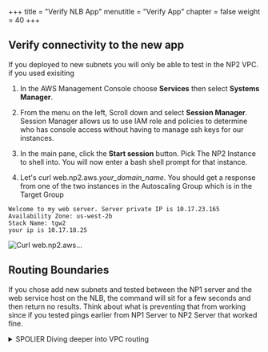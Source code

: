 +++
title = "Verify NLB App"
menutitle = "Verify App"
chapter = false
weight = 40
+++

## Verify connectivity to the new app
If you deployed to new subnets you will only be able to test in the NP2 VPC. if you used exisiting

1. In the AWS Management Console choose **Services** then select **Systems Manager**.

1. From the menu on the left, Scroll down and select **Session Manager**. Session Manager allows us to use IAM role and policies to determine who has console access without having to manage ssh keys for our instances.

1. In the main pane, click the **Start session** button. Pick The NP2 Instance to shell into. You will now enter a bash shell prompt for that instance.

1. Let's curl web.np2.aws._your_domain_name_. You should get a response from one of the two instances in the Autoscaling Group which is in the Target Group

```
Welcome to my web server. Server private IP is 10.17.23.165
Availability Zone: us-west-2b
Stack Name: tgw2
your ip is 10.17.18.25
```

![Curl web.np2.aws...](../images/pl-np2tonp2flow.png)

## Routing Boundaries

If you chose add new subnets and tested between the NP1 server and the web service host on the NLB, the command will sit for a few seconds and then return no results. Think about what is preventing that from working since if you tested pings earlier from NP1 Server to NP2 Server that worked fine.

 <details>
   <summary>SPOLIER Diving deeper into VPC routing</summary><p>

  If you take a look at the addresses resolved when doing a DIG or looking in the console at the new subnets that were created, you should have a pretty good hint.

Is it the Transit Gateway Routes?

1. In the AWS Management Console choose **Services** then select **VPC**.

1. From the menu on the left, Scroll down and select **Transit Gateway Routes Tables**.

1. From the table in the main panel select **Red Route Table**. Let's take a look toward the bottom, and click the **Routes** tab.

1. Take a look at the existing routes and see the 0.0.0.0/0 route that is sending data destined for the Non-prod address to the **Datacenter Services VPC**. 

<details>
  <summary>Is it the Transit Gateway Routes?</summary>

  Partially it is. The 0.0.0.0/0 route would send the traffic to the Datacenter Services VPC and then to the NAT gateway, but after that it would get lost, as 100.64.0.0/10 is not a valid Internet route, and we have no internal route that covers it.
</details>

<details>
  <summary>Is it the Subnet Route Table?</summary>

  Nope, the 0.0.0.0/0 route would send the traffic to the Transit Gateway and thats the direction we want it to go.
</details>

## Lets Take a closer look

1. In the AWS Management Console choose **Services** then select **Systems Manager**.

1. From the menu on the left, Scroll down and select **Session Manager**. Session Manager allows us to use IAM role and policies to determine who has console access without having to manage ssh keys for our instances.

1. In the main pane, click the **Start session** button. Pick The NP1 Instance to shell into. You will now enter a bash shell prompt for that instance.

1. Let's dig web.np2.aws._your_domain_name_. You should get a response with the IP addresses of the Network Load Balancer.

Request:
```
dig web.np2.aws.seib.com
```

Results:
```
sh-4.2$ dig web.np2.aws.seib.com

; <<>> DiG 9.9.4-RedHat-9.9.4-61.amzn2.1.1 <<>> web.np2.aws.seib.com
;; global options: +cmd
;; Got answer:
;; ->>HEADER<<- opcode: QUERY, status: NOERROR, id: 37550
;; flags: qr rd ra; QUERY: 1, ANSWER: 4, AUTHORITY: 0, ADDITIONAL: 1

;; OPT PSEUDOSECTION:
; EDNS: version: 0, flags:; udp: 4096
;; QUESTION SECTION:
;web.np2.aws.seib.com.          IN      A

;; ANSWER SECTION:
web.np2.aws.seib.com.   60      IN      A       100.64.3.101
web.np2.aws.seib.com.   60      IN      A       100.64.4.229
web.np2.aws.seib.com.   60      IN      A       100.64.1.18
web.np2.aws.seib.com.   60      IN      A       100.64.2.246

;; Query time: 2 msec
;; SERVER: 10.16.0.2#53(10.16.0.2)
;; WHEN: Mon May 13 15:14:49 UTC 2019
;; MSG SIZE  rcvd: 113
```


